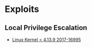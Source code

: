 # Exploits

## Local Privilege Escalation
 - [Linux Kernel < 4.13.9 2017-16995](./LocalPrivilegeEscalation/LinuxKernel/4.13.9/4.13.9.md)